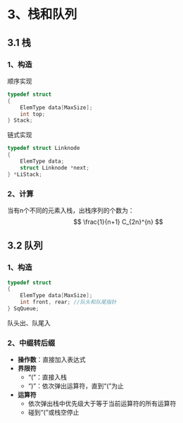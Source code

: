 # 3、栈和队列

## 3.1 栈

### 1、构造

顺序实现

```C
typedef struct
{
    ElemType data[MaxSize];
    int top;
} Stack;
```

链式实现

```c
typedef struct Linknode
{
    ElemType data;
    struct Linknode *next;
} *LiStack;
```



### 2、计算

当有n个不同的元素入栈，出栈序列的个数为：
$$
\frac{1}{n+1} C_{2n}^{n}
$$


## 3.2 队列

### 1、构造

```c
typedef struct
{
    ElemType data[MaxSize];
    int front, rear; //队头和队尾指针
} SqQueue;
```



队头出、队尾入



### 2、中缀转后缀

- **操作数**：直接加入表达式
- **界限符**
  - “(”：直接入栈
  - “)”：依次弹出运算符，直到“(”为止
- **运算符**
  - 依次弹出栈中优先级大于等于当前运算符的所有运算符
  - 碰到“(”或栈空停止
